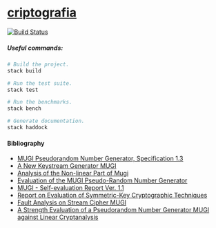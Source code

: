 # [criptografia]() 
[![Build Status](https://travis-ci.org/juanbono/criptografia.svg?branch=master)](https://travis-ci.org/juanbono/criptografia)

##### Useful commands:

``` sh
# Build the project.
stack build

# Run the test suite.
stack test

# Run the benchmarks.
stack bench

# Generate documentation.
stack haddock
```

#### Bibliography
* [MUGI Pseudorandom Number Generator, Specification 1.3](http://www.cryptrec.go.jp/cryptrec_03_spec_cypherlist_files/PDF/10_02espec.pdf)
* [A New Keystream Generator MUGI](http://citeseerx.ist.psu.edu/viewdoc/download?doi=10.1.1.112.4465&rep=rep1&type=pdf)
* [Analysis of the Non-linear Part of Mugi](https://pdfs.semanticscholar.org/0f1f/ce05d01f7994acc226c251488f1bfb1c67cc.pdf)
* [Evaluation of the MUGI Pseudo-Random Number Generator](https://www.ipa.go.jp/security/enc/CRYPTREC/fy15/doc/1035_IPA-MUGI_report_final.pdf)
* [MUGI - Self-evaluation Report Ver. 1.1](http://www.hitachi.com/rd/yrl/crypto/mugi/mugi_eve.pdf)
* [Report on Evaluation of Symmetric-Key Cryptographic Techniques](https://www.ime.usp.br/~rt/cranalysis/kaneko2003.pdf)
* [Fault Analysis on Stream Cipher MUGI](http://ebooks.narotama.ac.id/files/Information%20Security%20and%20Cryptology;%2013th%20ICISC%202010/Chapter%2028%20Fault%20Analysis%20on%20Stream%20Cipher%20MUGI.pdf)
* [A Strength Evaluation of a Pseudorandom Number Generator MUGI against Linear Cryptanalysis](http://citeseerx.ist.psu.edu/viewdoc/download?doi=10.1.1.98.7823&rep=rep1&type=pdf)

[criptografia]: https://github.com/juanbono/criptografia
